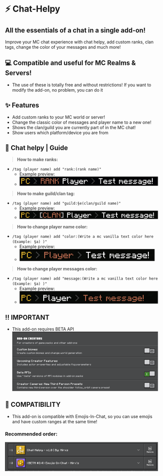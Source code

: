 # ⚡ Chat-Helpy
All the essentials of a chat in a single add-on!
--- 
Improve your MC chat experience with chat helpy, add custom ranks, clan tags, change the color of your messages and much more!

## 💻 Compatible and useful for MC Realms & Servers!
- The use of these is totally free and without restrictions! If you want to modify the add-on, no problem, you can do it

## ✨ Features
- Add custom ranks to your MC world or server!
- Change the classic color of messages and player name to a new one!
- Shows the clan/guild you are currently part of in the MC chat!
- Show users which platform/device you are from

## 📄 Chat helpy | Guide
> **How to make ranks:**
- `/tag (player name) add "rank:(rank name)"`
   - Example preview:
   - ![](/ranks.png)

> **How to make guild/clan tag:**
- `/tag (player name) add "guild:§e(clan/guild name)"`
   - Example preview:
   - ![](/clan_rank.png)

> **How to change player name color:**
- `/tag (player name) add "color:(Write a mc vanilla text color here (Example: §a) )"`
   - Example preview:
   - ![](/player_name_color.png)

> **How to change player messages color:**
- `/tag (player name) add "message:(Write a mc vanilla text color here (Example: §a) )"`
   - Example preview:
   - ![](/message_color.png)
## ‼️ IMPORTANT
- This add-on requires BETA API
![](/experiments.png)

## 🔗 COMPATIBILITY
- This add-on is compatible with Emojis-In-Chat, so you can use emojis and have custom ranges at the same time!
### Recommended order:
![](order_emoji.webp)
